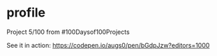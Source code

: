 # profile
Project 5/100 from #100Daysof100Projects

See it in action: https://codepen.io/augs0/pen/bGdpJzw?editors=1000
